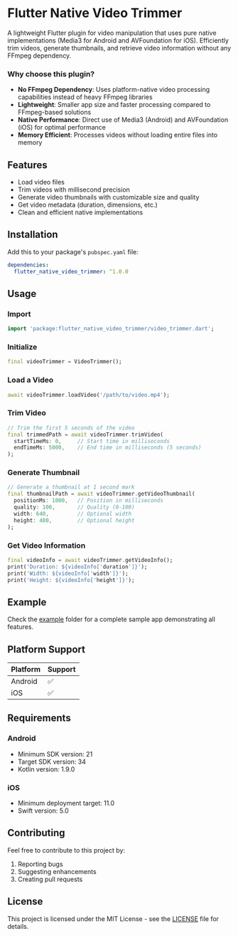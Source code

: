 # Flutter Native Video Trimmer

A lightweight Flutter plugin for video manipulation that uses pure native implementations (Media3 for Android and AVFoundation for iOS). Efficiently trim videos, generate thumbnails, and retrieve video information without any FFmpeg dependency.

### Why choose this plugin?

- **No FFmpeg Dependency**: Uses platform-native video processing capabilities instead of heavy FFmpeg libraries
- **Lightweight**: Smaller app size and faster processing compared to FFmpeg-based solutions
- **Native Performance**: Direct use of Media3 (Android) and AVFoundation (iOS) for optimal performance
- **Memory Efficient**: Processes videos without loading entire files into memory

## Features

- Load video files
- Trim videos with millisecond precision
- Generate video thumbnails with customizable size and quality
- Get video metadata (duration, dimensions, etc.)
- Clean and efficient native implementations

## Installation

Add this to your package's `pubspec.yaml` file:

```yaml
dependencies:
  flutter_native_video_trimmer: ^1.0.0
```

## Usage

### Import

```dart
import 'package:flutter_native_video_trimmer/video_trimmer.dart';
```

### Initialize

```dart
final videoTrimmer = VideoTrimmer();
```

### Load a Video

```dart
await videoTrimmer.loadVideo('/path/to/video.mp4');
```

### Trim Video

```dart
// Trim the first 5 seconds of the video
final trimmedPath = await videoTrimmer.trimVideo(
  startTimeMs: 0,     // Start time in milliseconds
  endTimeMs: 5000,    // End time in milliseconds (5 seconds)
);
```

### Generate Thumbnail

```dart
// Generate a thumbnail at 1 second mark
final thumbnailPath = await videoTrimmer.getVideoThumbnail(
  positionMs: 1000,   // Position in milliseconds
  quality: 100,       // Quality (0-100)
  width: 640,         // Optional width
  height: 480,        // Optional height
);
```

### Get Video Information

```dart
final videoInfo = await videoTrimmer.getVideoInfo();
print('Duration: ${videoInfo['duration']}');
print('Width: ${videoInfo['width']}');
print('Height: ${videoInfo['height']}');
```

## Example

Check the [example](example) folder for a complete sample app demonstrating all features.

## Platform Support

| Platform | Support |
|----------|----------|
| Android  | ✅        |
| iOS      | ✅        |

## Requirements

### Android
- Minimum SDK version: 21
- Target SDK version: 34
- Kotlin version: 1.9.0

### iOS
- Minimum deployment target: 11.0
- Swift version: 5.0

## Contributing

Feel free to contribute to this project by:
1. Reporting bugs
2. Suggesting enhancements
3. Creating pull requests

## License

This project is licensed under the MIT License - see the [LICENSE](LICENSE) file for details.
